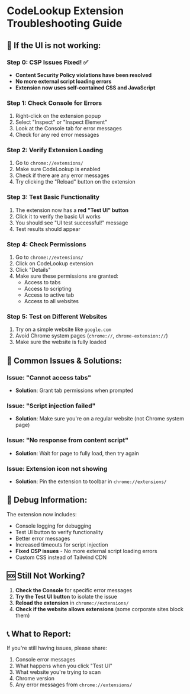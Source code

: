 # CodeLookup Extension Troubleshooting Guide

## 🚨 **If the UI is not working:**

### **Step 0: CSP Issues Fixed! ✅**
- **Content Security Policy violations have been resolved**
- **No more external script loading errors**
- **Extension now uses self-contained CSS and JavaScript**

### **Step 1: Check Console for Errors**
1. Right-click on the extension popup
2. Select "Inspect" or "Inspect Element"
3. Look at the Console tab for error messages
4. Check for any red error messages

### **Step 2: Verify Extension Loading**
1. Go to `chrome://extensions/`
2. Make sure CodeLookup is enabled
3. Check if there are any error messages
4. Try clicking the "Reload" button on the extension

### **Step 3: Test Basic Functionality**
1. The extension now has a **red "Test UI" button**
2. Click it to verify the basic UI works
3. You should see "UI test successful!" message
4. Test results should appear

### **Step 4: Check Permissions**
1. Go to `chrome://extensions/`
2. Click on CodeLookup extension
3. Click "Details"
4. Make sure these permissions are granted:
   - Access to tabs
   - Access to scripting
   - Access to active tab
   - Access to all websites

### **Step 5: Test on Different Websites**
1. Try on a simple website like `google.com`
2. Avoid Chrome system pages (`chrome://`, `chrome-extension://`)
3. Make sure the website is fully loaded

## 🔧 **Common Issues & Solutions:**

### **Issue: "Cannot access tabs"**
- **Solution**: Grant tab permissions when prompted

### **Issue: "Script injection failed"**
- **Solution**: Make sure you're on a regular website (not Chrome system page)

### **Issue: "No response from content script"**
- **Solution**: Wait for page to fully load, then try again

### **Issue: Extension icon not showing**
- **Solution**: Pin the extension to toolbar in `chrome://extensions/`

## 📝 **Debug Information:**

The extension now includes:
- Console logging for debugging
- Test UI button to verify functionality
- Better error messages
- Increased timeouts for script injection
- **Fixed CSP issues** - No more external script loading errors
- Custom CSS instead of Tailwind CDN

## 🆘 **Still Not Working?**

1. **Check the Console** for specific error messages
2. **Try the Test UI button** to isolate the issue
3. **Reload the extension** in `chrome://extensions/`
4. **Check if the website allows extensions** (some corporate sites block them)

## 📞 **What to Report:**

If you're still having issues, please share:
1. Console error messages
2. What happens when you click "Test UI"
3. What website you're trying to scan
4. Chrome version
5. Any error messages from `chrome://extensions/`
